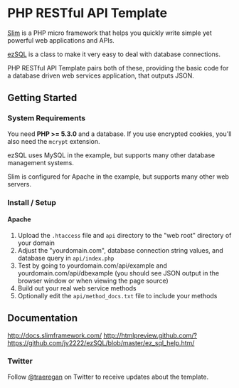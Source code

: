 PHP RESTful API Template
========================

[Slim](https://github.com/codeguy/Slim) is a PHP micro framework that helps you quickly write simple yet powerful web applications and APIs.

[ezSQL](https://github.com/jv2222/ezSQL) is a class to make it very easy to deal with database connections.

PHP RESTful API Template pairs both of these, providing the basic code for a database driven web services application, that outputs JSON.

## Getting Started

### System Requirements

You need **PHP >= 5.3.0** and a database. If you use encrypted cookies, you'll also need the `mcrypt` extension.

ezSQL uses MySQL in the example, but supports many other database management systems.

Slim is configured for Apache in the example, but supports many other web servers.

### Install / Setup

#### Apache

1. Upload the `.htaccess` file and `api` directory to the "web root" directory of your domain
2. Adjust the "yourdomain.com", database connection string values, and database query in `api/index.php`
3. Test by going to yourdomain.com/api/example and yourdomain.com/api/dbexample (you should see JSON output in the browser window or when viewing the page source)
4. Build out your real web service methods
5. Optionally edit the `api/method_docs.txt` file to include your methods

## Documentation

<http://docs.slimframework.com/>
<http://htmlpreview.github.com/?https://github.com/jv2222/ezSQL/blob/master/ez_sql_help.htm/>

### Twitter

Follow [@traeregan](http://www.twitter.com/traeregan) on Twitter to receive updates about the template.